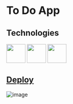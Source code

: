 # To Do App
## Technologies

<div class="flex">
  <img height="50" src="https://www.vectorlogo.zone/logos/javascript/javascript-ar21.svg">
  <img height="50" src="https://www.vectorlogo.zone/logos/reactjs/reactjs-ar21.svg">
  <img height="50" src="https://www.vectorlogo.zone/logos/tailwindcss/tailwindcss-ar21.svg">
</div>

## [Deploy](https://todoapp-lucianogriffa.netlify.app/)

![image](https://user-images.githubusercontent.com/73656863/212262182-7023ae3e-6930-4bf5-8f4c-57c8249a6375.png)



